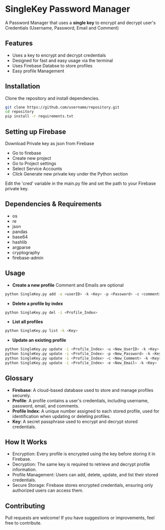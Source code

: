 # SingleKey Password Manager

A Password Manager that uses a **single key** to encrypt and decrypt user's Credentials (Username, Password, Email and Comment)

## Features
- Uses a key to encrypt and decrypt  credentials
- Designed for fast and easy usage via the terminal
- Uses Firebase Databse to store profiles
- Easy profile Management

## Installation
Clone the repository and install dependencies.

```sh
git clone https://github.com/username/repository.git
cd repository
pip install -r requirements.txt

```
## Setting up Firebase 

Download Private key as json from Firebase
- Go to firebase
- Create new project
- Go to Project settings
- Select Service Accounts 
- Click Generate new private key under the Python section

Edit the 'cred' variable in the main.py file and set the path to your Firebase private key.

## Dependencies & Requirements
- os
- re
- json
- pandas
- base64
- hashlib
- argparse
- cryptography
- firebase-admin


## Usage
- **Create a new profile**
    Comment and Emails are optional
```sh
python SingleKey.py add -u <userID> -k <Key> -p <Password> -c <comment> -e <Email>
```
- **Delete a profile by index**
```sh
python SingleKey.py del -i <Profile_Index>
```
- **List all profiles**
```sh
python SingleKey.py list -k <Key>
```

- **Update an existing profile**
```sh
python SingleKey.py update -i <Profile_Index> -u <New_UserID> -k <Key>
python SingleKey.py update -i <Profile_Index> -p <New_Password> -k <Key>
python SingleKey.py update -i <Profile_Index> -c <New_Comment> -k <Key>
python SingleKey.py update -i <Profile_Index> -e <New_Email> -k <Key>

```

## Glossary

- **Firebase**: A cloud-based database used to store and manage profiles securely.
- **Profile**: A profile contains a user's credentials, including username, password, email, and comments.
- **Profile Index**: A unique number assigned to each stored profile, used for identification when updating or deleting profiles.
- **Key**: A secret passphrase used to encrypt and decrypt stored credentials.


## How It Works

- Encryption: Every profile is encrypted using the key before storing it in Firebase.
- Decryption: The same key is required to retrieve and decrypt profile information.
- Profile Management: Users can add, delete, update, and list their stored credentials.
- Secure Storage: Firebase stores encrypted credentials, ensuring only authorized users can access them.

## Contributing
Pull requests are welcome! If you have suggestions or improvements, feel free to contribute.